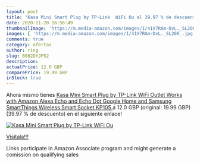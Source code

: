```yaml
---
layout: post
title: 'Kasa Mini Smart Plug by TP-Link  WiFi Ou al 39.97 % de descuento'
date: 2020-11-20 16:56:49
thumbnailImage: 'https://m.media-amazon.com/images/I/41X7RAm-DvL._SL200_.jpg'
images: [ 'https://m.media-amazon.com/images/I/41X7RAm-DvL._SL200_.jpg' ]
comments: true
category: ofertas
author: ring
slug: B082DYJF52
description:
actualPrice: 12.0 GBP
comparePrice: 19.99 GBP
inStock: true
---
```


Ahora mismo tienes [Kasa Mini Smart Plug by TP-Link  WiFi Outlet  Works with Amazon Alexa Echo and Echo Dot   Google Home and Samsung SmartThings  Wireless Smart Socket  KP105 ](https://www.amazon.co.uk/dp/B082DYJF52/?tag=tolees0a-21) a 12.0 GBP (original: 19.99 GBP) (39.97 %  de descuento) en el siguiente enlace!

[![Kasa Mini Smart Plug by TP-Link  WiFi Ou](https://m.media-amazon.com/images/I/41X7RAm-DvL._SL200_.jpg)](https://www.amazon.co.uk/dp/B082DYJF52/?tag=tolees0a-21)

[Visítala!!!](https://www.amazon.co.uk/dp/B082DYJF52/?tag=tolees0a-21)

Links participate in Amazon Associate program and might generate a comission on qualifying sales
